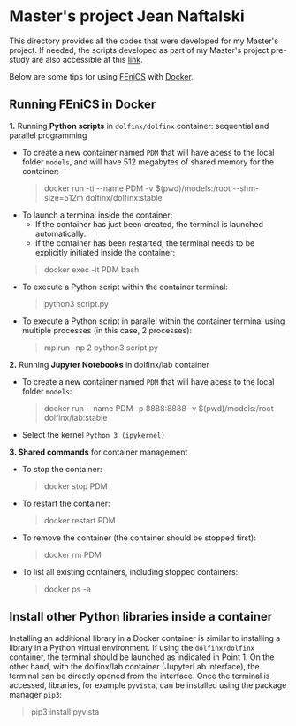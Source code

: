 # Master's project Jean Naftalski

This directory provides all the codes that were developed for my Master's project. If needed, the scripts developed as part of my Master's project pre-study are also accessible at this [link](https://github.com/jeannafta/pre-study).

Below are some tips for using [FEniCS](https://fenicsproject.org/) with [Docker](https://www.docker.com/).

## Running FEniCS in Docker
**1.** Running **Python scripts** in `dolfinx/dolfinx` container: sequential and parallel programming
- To create a new container named `PDM` that will have acess to the local folder  `models`, and will have 512 megabytes of shared memory for the container:
  > docker run -ti --name PDM -v $(pwd)/models:/root --shm-size=512m dolfinx/dolfinx:stable
- To launch a terminal inside the container:
  - If the container has just been created, the terminal is launched automatically.
  - If the container has been restarted, the terminal needs to be explicitly initiated inside the container:
   > docker exec -it PDM bash
- To execute a Python script within the container terminal:
  > python3 script.py
- To execute a Python script in parallel within the container terminal using multiple processes (in this case, 2 processes):
  > mpirun -np 2 python3 script.py

**2.** Running **Jupyter Notebooks** in dolfinx/lab container
- To create a new container named `PDM` that will have acess to the local folder  `models`:
  > docker run --name PDM -p 8888:8888 -v $(pwd)/models:/root dolfinx/lab:stable
- Select the kernel `Python 3 (ipykernel)`

**3. Shared commands** for container management
- To stop the container:
  > docker stop PDM
- To restart the container:
  > docker restart PDM
- To remove the container (the container should be stopped first):
  > docker rm PDM
- To list all existing containers, including stopped containers:
  > docker ps -a


## Install other Python libraries inside a container
Installing an additional library in a Docker container is similar to installing a library in a Python virtual environment. 
If using the `dolfinx/dolfinx` container, the terminal should be launched as indicated in Point 1. On the other hand, with the dolfinx/lab container (JupyterLab interface), the terminal can be directly opened from the interface. Once the terminal is accessed, libraries, for example `pyvista`, can be installed using the package manager `pip3`:
> pip3 install pyvista
